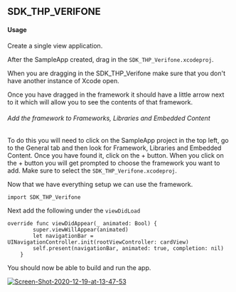 ## SDK_THP_VERIFONE

#### Usage
Create a single view application.

After the SampleApp created, drag in the ```SDK_THP_Verifone.xcodeproj```.

When you are dragging in the SDK_THP_Verifone make sure that you don't have another instance of Xcode open.

Once you have dragged in the framework it should have a little arrow next to it which will allow you to see the contents of that framework.
###### Add the framework to Frameworks, Libraries and Embedded Content
To do this you will need to click on the SampleApp project in the top left, go to the General tab and then look for Framework, Libraries and Embedded Content. Once you have found it, click on the + button. When you click on the + button you will get prompted to choose the framework you want to add. Make sure to select the ```SDK_THP_Verifone.xcodeproj```.

Now that we have everything setup we can use the framework. 

```
import SDK_THP_Verifone
```

Next add the following under the `viewDidLoad`

```
override func viewDidAppear(_ animated: Bool) {
        super.viewWillAppear(animated)
        let navigationBar = UINavigationController.init(rootViewController: cardView)
        self.present(navigationBar, animated: true, completion: nil)
    }
```
You should now be able to build and run the app.

<a href="https://ibb.co/m4ZqBZc"><img src="https://i.ibb.co/M7wVhwC/Screen-Shot-2020-12-19-at-13-47-53.png" alt="Screen-Shot-2020-12-19-at-13-47-53" border="0"></a>
